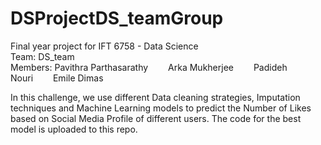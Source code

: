 # DSProjectDS_teamGroup
Final year project for IFT 6758 - Data Science<br/>
Team: DS_team <br/>
Members: Pavithra Parthasarathy&emsp;&emsp;     Arka Mukherjee&emsp;&emsp;          Padideh Nouri&emsp;&emsp;            Emile Dimas<br/>

In this challenge, we use different Data cleaning strategies, Imputation techniques and Machine Learning models to predict the Number of Likes based on Social Media Profile of different users. The code for the best model is uploaded to this repo.
